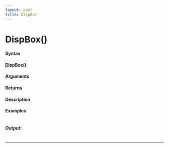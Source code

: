 ```yaml
---
layout: post
title: DispBox
---
```


# DispBox()


#### Syntax

#### DispBox()

#### Arguments

#### Returns

#### Description

#### Examples

```

```

##### Output:

```

```

---